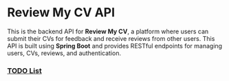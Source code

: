# Review My CV API

This is the backend API for **Review My CV**, a platform where users can submit their CVs for feedback and receive reviews from other users. This API is built using **Spring Boot** and provides RESTful endpoints for managing users, CVs, reviews, and authentication.


### [TODO List](TODO.md)